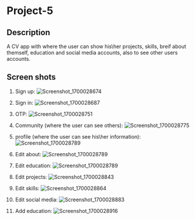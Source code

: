 # Project-5


## Description
A CV app with where the user can show his\her projects, skills, breif about themself, education and social media accounts, also to see other users accounts.
## Screen shots
1. Sign up:
   ![Screenshot_1700028674](https://github.com/3badiiM/Project-5/assets/115943308/4ab17c9a-0851-4514-9017-ecfb55d08355)

2. Sign in:
   ![Screenshot_1700028687](https://github.com/3badiiM/Project-5/assets/115943308/66cd362c-842f-4405-ab28-0d477f35508c)

3. OTP:
   ![Screenshot_1700028751](https://github.com/3badiiM/Project-5/assets/115943308/d80ee4f6-5ad8-44c2-8fa1-84cb34bcf6e5)

4. Community (where the user can see others):
   ![Screenshot_1700028775](https://github.com/3badiiM/Project-5/assets/115943308/22321e3c-693d-4c2c-97ff-650e5ac6fcaa)

5. profile (where the user can see his\her information):
    ![Screenshot_1700028789](https://github.com/3badiiM/Project-5/assets/115943308/ce70db95-d5b6-42dc-85cb-39c04383606f)

6. Edit about:
    ![Screenshot_1700028789](https://github.com/3badiiM/Project-5/assets/115943308/9dc8c867-446a-4f57-8a27-37849130ef3b)

7. Edit education:
    ![Screenshot_1700028789](https://github.com/3badiiM/Project-5/assets/115943308/818c4e4e-384f-4774-b1bf-90728d9e3477)

8. Edit projects:
    ![Screenshot_1700028843](https://github.com/3badiiM/Project-5/assets/115943308/66c605ee-8349-43b7-bd49-86a260977fd8)

9. Edit skills:
    ![Screenshot_1700028864](https://github.com/3badiiM/Project-5/assets/115943308/a398b8c5-b49c-4b8b-b5c8-dfdffe13b4c2)

10. Edit social media:
    ![Screenshot_1700028883](https://github.com/3badiiM/Project-5/assets/115943308/b7540b16-bfc6-4316-bd1b-e49b98ca6bc7)

11. Add education:
    ![Screenshot_1700028916](https://github.com/3badiiM/Project-5/assets/115943308/93470559-b03c-498b-8761-2fe82f7eab50)
